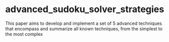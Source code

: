 # advanced_sudoku_solver_strategies
This paper aims to develop and implement a set of 5 advanced techniques that encompass and summarize all known techniques, from the simplest to the most complex
